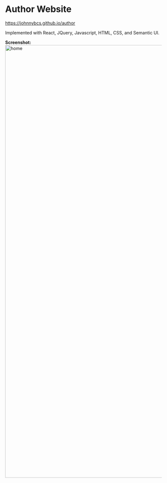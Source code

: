 # Author Website
https://johnnybcs.github.io/author

Implemented with React, JQuery, Javascript, HTML, CSS, and Semantic UI.

<b>Screenshot:</b>
<img width="1386" alt="home" src="https://user-images.githubusercontent.com/47739019/83220644-6eecd500-a128-11ea-902c-68255bea8dd6.png">

